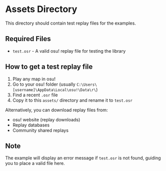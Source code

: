 # Assets Directory

This directory should contain test replay files for the examples.

## Required Files

- `test.osr` - A valid osu! replay file for testing the library

## How to get a test replay file

1. Play any map in osu! 
2. Go to your osu! folder (usually `C:\Users\[username]\AppData\Local\osu!\Data\r\`)
3. Find a recent `.osr` file 
4. Copy it to this `assets/` directory and rename it to `test.osr`

Alternatively, you can download replay files from:
- osu! website (replay downloads)
- Replay databases
- Community shared replays

## Note

The example will display an error message if `test.osr` is not found, guiding you to place a valid file here.
